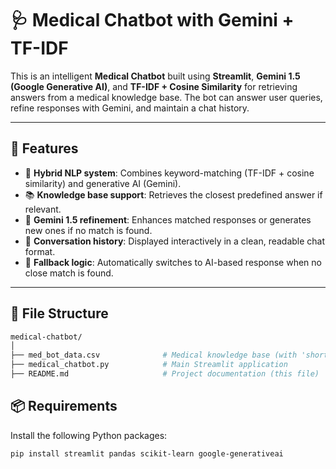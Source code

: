 # 🩺 Medical Chatbot with Gemini + TF-IDF

This is an intelligent **Medical Chatbot** built using **Streamlit**, **Gemini 1.5 (Google Generative AI)**, and **TF-IDF + Cosine Similarity** for retrieving answers from a medical knowledge base. The bot can answer user queries, refine responses with Gemini, and maintain a chat history.

---

## 🚀 Features

- 🧠 **Hybrid NLP system**: Combines keyword-matching (TF-IDF + cosine similarity) and generative AI (Gemini).
- 📚 **Knowledge base support**: Retrieves the closest predefined answer if relevant.
- 🤖 **Gemini 1.5 refinement**: Enhances matched responses or generates new ones if no match is found.
- 💬 **Conversation history**: Displayed interactively in a clean, readable chat format.
- 🧾 **Fallback logic**: Automatically switches to AI-based response when no close match is found.

---

## 📁 File Structure

```bash
medical-chatbot/
│
├── med_bot_data.csv              # Medical knowledge base (with 'short_question' and 'short_answer' columns)
├── medical_chatbot.py            # Main Streamlit application
├── README.md                     # Project documentation (this file)

```
## 📦 Requirements
Install the following Python packages:

```bash
pip install streamlit pandas scikit-learn google-generativeai
```

